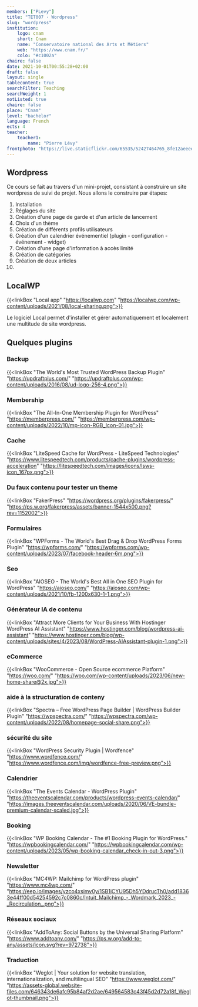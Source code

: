 ```yaml
---
members: ["PLevy"]
title: "TET007 · Wordpress"
slug: "wordpress"
institution:
    logo: cnam
    short: Cnam
    name: "Conservatoire national des Arts et Métiers"
    web: "https://www.cnam.fr/"
    colo: "#c1002a"
chaire: false
date: 2021-10-01T00:55:28+02:00
draft: false
layout: single
tablecontent: true
searchFilter: Teaching
searchWeight: 1
notListed: true
chaire: false
place: "Cnam"
level: "bachelor"
language: French
ects: 4
teacher:
    teacher1:
        name: "Pierre Lévy"
frontphoto: "https://live.staticflickr.com/65535/52427464765_8fe12aeeee_h.jpg"
---
```


## Wordpress

Ce cours se fait au travers d'un mini-projet, consistant à construire un site wordpress de suivi de projet. Nous allons le construire par étapes:

1. Installation
2. Réglages du site
3. Création d'une page de garde et d'un article de lancement
4. Choix d'un thème
5. Création de différents profils utilisateurs
6. Création d'un calendrier événementiel (plugin - configuration - événement - widget)
7. Création d'une page d'information à  accès limité
8. Création de catégories
9. Création de deux articles
10. 

## LocalWP

{{<linkBox "Local app" "https://localwp.com" "https://localwp.com/wp-content/uploads/2021/08/local-sharing.png">}}

Le logiciel Local permet d'installer et gérer automatiquement et localement une multitude de site wordpress.

## Quelques plugins

### Backup
{{<linkBox "The World's Most Trusted WordPress Backup Plugin" "https://updraftplus.com/" "https://updraftplus.com/wp-content/uploads/2016/08/ud-logo-256-4.png">}}

### Membership
{{<linkBox "The All-In-One Membership Plugin for WordPress" "https://memberpress.com/" "https://memberpress.com/wp-content/uploads/2022/10/mp-icon-RGB_Icon-01.jpg">}}

### Cache
{{<linkBox "LiteSpeed Cache for WordPress - LiteSpeed Technologies" "https://www.litespeedtech.com/products/cache-plugins/wordpress-acceleration" "https://litespeedtech.com/images/icons/lsws-icon_167px.png">}}

### Du faux contenu pour tester un theme
{{<linkBox "FakerPress" "https://wordpress.org/plugins/fakerpress/" "https://ps.w.org/fakerpress/assets/banner-1544x500.png?rev=1152002">}}

### Formulaires
{{<linkBox "WPForms - The World's Best Drag & Drop WordPress Forms Plugin" "https://wpforms.com/" "https://wpforms.com/wp-content/uploads/2023/07/facebook-header-6m.png">}}

### Seo
{{<linkBox "AIOSEO - The World's Best All in One SEO Plugin for WordPress" "https://aioseo.com/" "https://aioseo.com/wp-content/uploads/2021/10/fb-1200x630-1-1.png">}}

### Générateur IA de contenu
{{<linkBox "Attract More Clients for Your Business With Hostinger WordPress AI Assistant" "https://www.hostinger.com/blog/wordpress-ai-assistant" "https://www.hostinger.com/blog/wp-content/uploads/sites/4/2023/08/WordPress-AIAssistant-plugin-1.png">}}

### eCommerce
{{<linkBox "WooCommerce - Open Source ecommerce Platform" "https://woo.com/" "https://woo.com/wp-content/uploads/2023/06/new-home-share@2x.jpg">}}

### aide à la structuration de conteny
{{<linkBox "Spectra – Free WordPress Page Builder | WordPress Builder Plugin" "https://wpspectra.com/" "https://wpspectra.com/wp-content/uploads/2022/08/homepage-social-share.png">}}

### sécurité du site
{{<linkBox "WordPress Security Plugin | Wordfence" "https://www.wordfence.com/" "https://www.wordfence.com/img/wordfence-free-preview.png">}}

### Calendrier
{{<linkBox "The Events Calendar - WordPress Plugin" "https://theeventscalendar.com/products/wordpress-events-calendar/" "https://images.theeventscalendar.com/uploads/2020/06/VE-bundle-premium-calendar-scaled.jpg">}}

### Booking
{{<linkBox "WP Booking Calendar - The #1 Booking Plugin for WordPress." "https://wpbookingcalendar.com/" "https://wpbookingcalendar.com/wp-content/uploads/2023/05/wp-booking-calendar_check-in-out-3.png">}}

### Newsletter
{{<linkBox "MC4WP: Mailchimp for WordPress plugin" "https://www.mc4wp.com/" "https://eep.io/images/yzco4xsimv0y/1SB1jCYU95Dh5YDdrucTh0/add18363e44ff00d54254592c7c0860c/Intuit_Mailchimp_-_Wordmark_2023_-_Recirculation_.png">}}

### Réseaux sociaux
{{<linkBox "AddToAny: Social Buttons by the Universal Sharing Platform" "https://www.addtoany.com/" "https://ps.w.org/add-to-any/assets/icon.svg?rev=972738">}}

### Traduction
{{<linkBox "Weglot | Your solution for website translation, internationalization, and multilingual SEO" "https://www.weglot.com/" "https://assets-global.website-files.com/646343de6afc95b84af2d2ae/649564583c43f45d2d72a18f_Weglot-thumbnail.png">}}